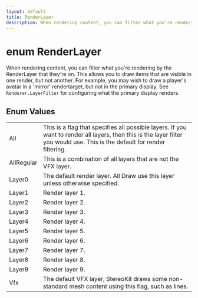 ```yaml
---
layout: default
title: RenderLayer
description: When rendering content, you can filter what you're rendering by the RenderLayer that they're on. This allows you to draw items that are visible in one render, but not another. For example, you may wish to draw a player's avatar in a 'mirror' rendertarget, but not in the primary display. See Renderer.LayerFilter for configuring what the primary display renders.
---
```

# enum RenderLayer

When rendering content, you can filter what you're rendering by the
RenderLayer that they're on. This allows you to draw items that are
visible in one render, but not another. For example, you may wish
to draw a player's avatar in a 'mirror' rendertarget, but not in
the primary display. See `Renderer.LayerFilter` for configuring what
the primary display renders.




## Enum Values

|  |  |
|--|--|
|All|This is a flag that specifies all possible layers. If you want to render all layers, then this is the layer filter you would use. This is the default for render filtering.|
|AllRegular|This is a combination of all layers that are not the VFX layer.|
|Layer0|The default render layer. All Draw use this layer unless otherwise specified.|
|Layer1|Render layer 1.|
|Layer2|Render layer 2.|
|Layer3|Render layer 3.|
|Layer4|Render layer 4.|
|Layer5|Render layer 5.|
|Layer6|Render layer 6.|
|Layer7|Render layer 7.|
|Layer8|Render layer 8.|
|Layer9|Render layer 9.|
|Vfx|The default VFX layer, StereoKit draws some non-standard mesh content using this flag, such as lines.|


